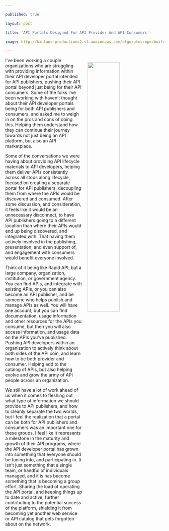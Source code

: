 ---
published: true
layout: post
title: 'API Portals Designed For API Provider And API Consumers'
image: http://kinlane-productions2.s3.amazonaws.com/algorotoscope/builder/filtered/66_189_800_500_0_max_0_-5_-1.jpg
---

<p><img src="https://kinlane-productions2.s3.amazonaws.com/algorotoscope/builder/filtered/66_189_800_500_0_max_0_-5_-1.jpg" width="45%" align="right" style="padding: 15px;" />
<p>I’ve been working a couple organizations who are struggling with providing information within their API developer portal intended for API publishers, pushing their API portal beyond just being for their API consumers. Some of the folks I’ve been working with haven’t thought about their API developer portals being for both API publishers and consumers, and asked me to weigh in on the pros and cons of doing this. Helping them understand how they can continue their journey towards not just being an API platform, but also an API marketplace.

<p>Some of the conversations we were having about providing API lifecycle materials to API developers, helping them deliver APIs consistently across all stops along lifecycle, focused on creating a separate portal for API publishers, decoupling them from where the APIs would be discovered and consumed. After some discussion, and consideration, it feels like it would be an unnecessary disconnect, to have API publishers going to a different location than where their APIs would end up being discovered, and integrated with. That having them actively involved in the publishing, presentation, and even support of, and engagement with consumers would benefit everyone involved.

<p>Think of it being like Rapid API, but a large company, organization, institution, or government agency. You can find APIs, and integrate with existing APIs, or you can also become an API publisher, and be someone who helps publish and manage APIs as well. You will have one account, but you can find documentation, usage information and other resources for the APIs you consume, but then you will also access information, and usage data on the APIs you’ve published. Pushing API developers within an organization to actively think about both sides of the API coin, and learn how to be both provider and consumer. Helping add to the catalog of APIs, but also helping evolve and grow the army of API people across an organization.

<p>We still have a lot of work ahead of us when it comes to fleshing out what type of information we should provide to API publishers, and how to cleanly separate the two worlds, but I feel the realization that a portal can be both for API publishers and consumers was an important one for these groups. I feel like it represents a milestone in the maturity and growth of their API programs, where the API developer portal has grown into something that everyone should be tuning into, and participating in. It isn’t just something that a single team, or handful of individuals managed, and it is has become something that is becoming a group effort. Sharing the load of operating the API portal, and keeping things up to date and active, further contributing to the potential success of the platform, shielding it from becoming yet another web service or API catalog that gets forgotten about on the network.


